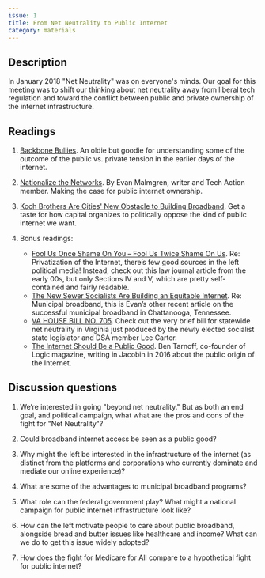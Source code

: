 ```yaml
---
issue: 1
title: From Net Neutrality to Public Internet
category: materials
---
```

## **Description**
In January 2018 "Net Neutrality" was on everyone's minds. Our goal for this meeting was to shift our thinking about net neutrality away from liberal tech regulation and toward the conflict between public and private ownership of the internet infrastructure. 

## **Readings**

1. [Backbone Bullies](http://web.archive.org/web/20010628083603/http://forbes.com:80/global/2000/0612/0312056a.html). An oldie but goodie for understanding some of the outcome of the public vs. private tension in the earlier days of the internet.

2. [Nationalize the Networks](https://www.dissentmagazine.org/online_articles/net-neutrality-repeal-case-for-public-broadband). By Evan Malmgren, writer and Tech Action member. Making the case for public internet ownership.

3. [Koch Brothers Are Cities' New Obstacle to Building Broadband](https://www.wired.com/story/koch-brothers-are-cities-new-obstacle-to-building-broadband/). Get a taste for how capital organizes to politically oppose the kind of public internet we want.

4. Bonus readings:
    * [Fool Us Once Shame On You – Fool Us Twice Shame On Us](https://drive.google.com/open?id=1y9ejTMwAszYN5fGHbQhgi0_8zMymvLeK). Re: Privatization of the Internet, there’s few good sources in the left political media! Instead, check out this law journal article from the early 00s, but only Sections IV and V, which are pretty self-contained and fairly readable.
    * [The New Sewer Socialists Are Building an Equitable Internet](https://www.thenation.com/article/the-new-sewer-socialists-are-building-an-equitable-internet/). Re: Municipal broadband, this is Evan’s other recent article on the successful municipal broadband in Chattanooga, Tennessee.
    * [VA HOUSE BILL NO. 705](http://lis.virginia.gov/cgi-bin/legp604.exe?181+ful+HB705+hil). Check out the very brief bill for statewide net neutrality in Virginia just produced by the newly elected socialist state legislator and DSA member Lee Carter.
    * [The Internet Should Be a Public Good](https://www.jacobinmag.com/2016/08/internet-public-dns-privatization-icann-netflix/). Ben Tarnoff, co-founder of Logic magazine, writing in Jacobin in 2016 about the public origin of the Internet.


## **Discussion questions**

1. We’re interested in going "beyond net neutrality." But as both an end goal, and political campaign, what what are the pros and cons of the fight for "Net Neutrality"?

2. Could broadband internet access be seen as a public good? 

3. Why might the left be interested in the infrastructure of the internet (as distinct from the platforms and corporations who currently dominate and mediate our online experience)? 

4. What are some of the advantages to municipal broadband programs?

5. What role can the federal government play? What might a national campaign for public internet infrastructure look like?

6. How can the left motivate people to care about public broadband, alongside bread and butter issues like healthcare and income? What can we do to get this issue widely adopted?

7. How does the fight for Medicare for All compare to a hypothetical fight for public internet?
